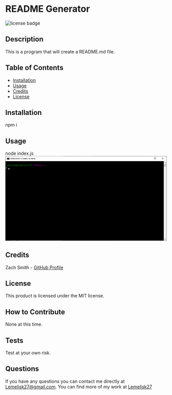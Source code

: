 # README Generator
![license badge](https://img.shields.io/badge/license-MIT-blue)
## Description
This is a program that will create a README.md file.
## Table of Contents
- [Installation](#installation)
- [Usage](#usage)
- [Credits](#credits)
- [License](#license)
## Installation
npm i
## Usage
node index.js
![screenshot](assets/images/screenshot.png)
## Credits
Zach Smith - [GitHub Profile](https://github.com/Lemelisk27)
## License
This product is licensed under the MIT license.
## How to Contribute
None at this time.
## Tests
Test at your own risk.
## Questions
If you have any questions you can contact me directly at Lemelisk27@gmail.com. You can find more of my work at [Lemelisk27](https://github.com/Lemelisk27)
